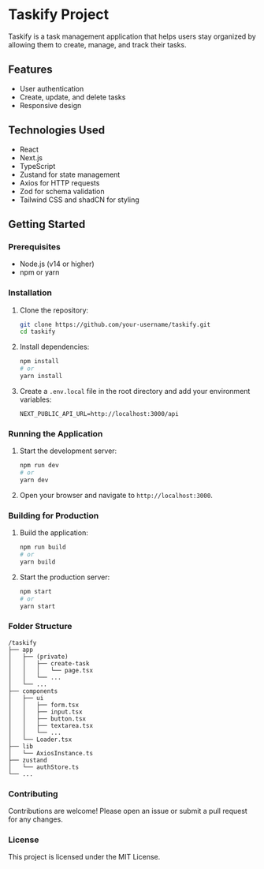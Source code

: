 # Taskify Project

Taskify is a task management application that helps users stay organized by allowing them to create, manage, and track their tasks.

## Features

- User authentication
- Create, update, and delete tasks
- Responsive design

## Technologies Used

- React
- Next.js
- TypeScript
- Zustand for state management
- Axios for HTTP requests
- Zod for schema validation
- Tailwind CSS and shadCN for styling

## Getting Started

### Prerequisites

- Node.js (v14 or higher)
- npm or yarn

### Installation

1. Clone the repository:

   ```bash
   git clone https://github.com/your-username/taskify.git
   cd taskify
   ```

2. Install dependencies:

   ```bash
   npm install
   # or
   yarn install
   ```

3. Create a `.env.local` file in the root directory and add your environment variables:
   ```env
   NEXT_PUBLIC_API_URL=http://localhost:3000/api
   ```

### Running the Application

1. Start the development server:

   ```bash
   npm run dev
   # or
   yarn dev
   ```

2. Open your browser and navigate to `http://localhost:3000`.

### Building for Production

1. Build the application:

   ```bash
   npm run build
   # or
   yarn build
   ```

2. Start the production server:
   ```bash
   npm start
   # or
   yarn start
   ```

### Folder Structure

```
/taskify
├── app
│   ├── (private)
│   │   ├── create-task
│   │   │   └── page.tsx
│   │   └── ...
│   └── ...
├── components
│   ├── ui
│   │   ├── form.tsx
│   │   ├── input.tsx
│   │   ├── button.tsx
│   │   ├── textarea.tsx
│   │   └── ...
│   └── Loader.tsx
├── lib
│   └── AxiosInstance.ts
├── zustand
│   └── authStore.ts
└── ...
```

### Contributing

Contributions are welcome! Please open an issue or submit a pull request for any changes.

### License

This project is licensed under the MIT License.
